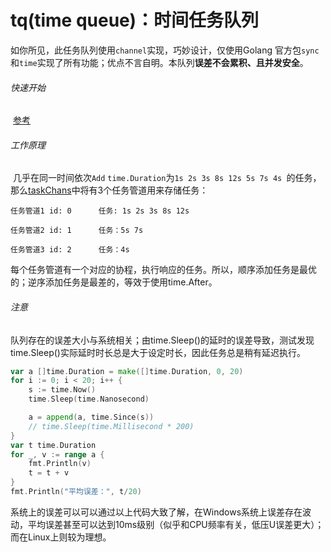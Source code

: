 # tq(time queue)：时间任务队列

​			如你所见，此任务队列使用`channel`实现，巧妙设计，仅使用Golang 官方包`sync`和`time`实现了所有功能；优点不言自明。本队列**误差不会累积、且并发安全**。

###### 快速开始

​		[参考](https://github.com/lysShub/tq/blob/master/test/test.go)

###### 工作原理

​		几乎在同一时间依次`Add` `time.Duration`为`1s 2s 3s 8s 12s 5s 7s 4s `的任务，那么[taskChans](https://github.com/lysShub/tq/blob/master/tq.go#L19)中将有3个任务管道用来存储任务：

```shell
任务管道1 id: 0      任务: 1s 2s 3s 8s 12s
```

```shell
任务管道2 id: 1      任务：5s 7s
```

```shell
任务管道3 id: 2      任务：4s
```

每个任务管道有一个对应的协程，执行响应的任务。所以，顺序添加任务是最优的；逆序添加任务是最差的，等效于使用time.After。

###### 注意

​		队列存在的误差大小与系统相关；由time.Sleep()的延时的误差导致，测试发现time.Sleep()实际延时时长总是大于设定时长，因此任务总是稍有延迟执行。

```go
var a []time.Duration = make([]time.Duration, 0, 20)
for i := 0; i < 20; i++ {
	s := time.Now()
	time.Sleep(time.Nanosecond)

	a = append(a, time.Since(s))
    // time.Sleep(time.Millisecond * 200)
}
var t time.Duration
for _, v := range a {
	fmt.Println(v)
	t = t + v
}
fmt.Println("平均误差：", t/20)
```

​		系统上的误差可以可以通过以上代码大致了解，在Windows系统上误差存在波动，平均误差甚至可以达到10ms级别（似乎和CPU频率有关，低压U误差更大）；而在Linux上则较为理想。

